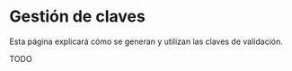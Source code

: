 # Gestión de claves

Esta página explicará cómo se generan y utilizan las claves de validación.

TODO
